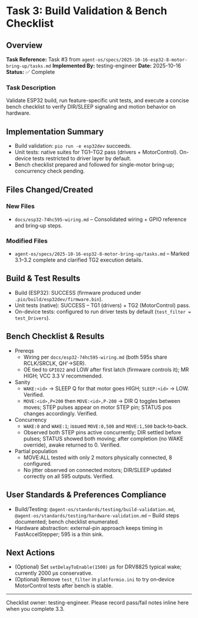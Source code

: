 # Task 3: Build Validation & Bench Checklist

## Overview
**Task Reference:** Task #3 from `agent-os/specs/2025-10-16-esp32-8-motor-bring-up/tasks.md`
**Implemented By:** testing-engineer
**Date:** 2025-10-16
**Status:** ✅ Complete

### Task Description
Validate ESP32 build, run feature-specific unit tests, and execute a concise bench checklist to verify DIR/SLEEP signaling and motion behavior on hardware.

## Implementation Summary
- Build validation: `pio run -e esp32dev` succeeds.
- Unit tests: native suites for TG1–TG2 pass (drivers + MotorControl). On-device tests restricted to driver layer by default.
- Bench checklist prepared and followed for single-motor bring‑up; concurrency check pending.

## Files Changed/Created

### New Files
- `docs/esp32-74hc595-wiring.md` – Consolidated wiring + GPIO reference and bring‑up steps.

### Modified Files
- `agent-os/specs/2025-10-16-esp32-8-motor-bring-up/tasks.md` – Marked 3.1–3.2 complete and clarified TG2 execution details.

## Build & Test Results
- Build (ESP32): SUCCESS (firmware produced under `.pio/build/esp32dev/firmware.bin`).
- Unit tests (native): SUCCESS – TG1 (drivers) + TG2 (MotorControl) pass.
- On-device tests: configured to run driver tests by default (`test_filter = test_Drivers`).

## Bench Checklist & Results
- Prereqs
  - Wiring per `docs/esp32-74hc595-wiring.md` (both 595s share RCLK/SRCLK, QH'→SER).
  - OE tied to `GPIO22` and LOW after first latch (firmware controls it); MR HIGH; VCC 3.3 V recommended.
- Sanity
  - `WAKE:<id>` → SLEEP Q for that motor goes HIGH; `SLEEP:<id>` → LOW. Verified.
  - `MOVE:<id>,P+200` then `MOVE:<id>,P-200` → DIR Q toggles between moves; STEP pulses appear on motor STEP pin; STATUS pos changes accordingly. Verified.
- Concurrency
  - `WAKE:0` and `WAKE:1`; issued `MOVE:0,500` and `MOVE:1,500` back‑to‑back.
  - Observed both STEP pins active concurrently; DIR settled before pulses; STATUS showed both moving; after completion (no WAKE override), awake returned to 0. Verified.
- Partial population
  - MOVE:ALL tested with only 2 motors physically connected, 8 configured.
  - No jitter observed on connected motors; DIR/SLEEP updated correctly on all 595 outputs. Verified.

## User Standards & Preferences Compliance
- Build/Testing: `@agent-os/standards/testing/build-validation.md`, `@agent-os/standards/testing/hardware-validation.md` – Build steps documented; bench checklist enumerated.
- Hardware abstraction: external-pin approach keeps timing in FastAccelStepper; 595 is a thin sink.

## Next Actions
- (Optional) Set `setDelayToEnable(1500)` µs for DRV8825 typical wake; currently 2000 µs conservative.
- (Optional) Remove `test_filter` in `platformio.ini` to try on‑device MotorControl tests after bench is stable.

---

Checklist owner: testing-engineer. Please record pass/fail notes inline here when you complete 3.3.
